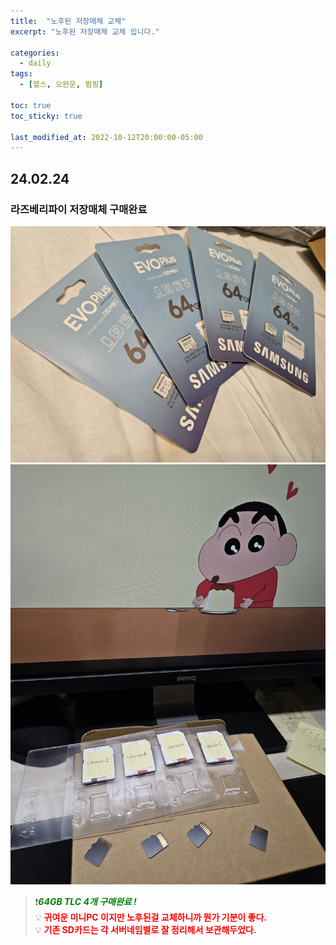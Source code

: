 ```yaml
---
title:  "노후된 저장매체 교체"
excerpt: "노후된 저장매체 교체 입니다."

categories:
  - daily
tags:
  - [헬스, 오완운, 펌핑]

toc: true
toc_sticky: true

last_modified_at: 2022-10-12T20:00:00-05:00
---
```


## 24.02.24
### 라즈베리파이 저장매체 구매완료
![구매1](/assets/images/Daily/sdcard-buy1.jpg)
![구매2](/assets/images/Daily/sdcard-buy2.jpg)



> ❗<span style='color:green'>***64GB TLC 4개 구매완료 !***</span>  
> 💡 <span style='color:red'>**귀여운 미니PC 이지만 노후된걸 교체하니까 뭔가 기분이 좋다.**</span>  
> 💡 <span style='color:red'>**기존 SD카드는 각 서버네임별로 잘 정리해서 보관해두었다.**</span>  
